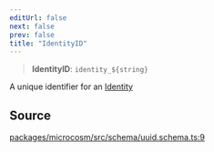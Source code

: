 ```yaml
---
editUrl: false
next: false
prev: false
title: "IdentityID"
---
```


> **IdentityID**: ```identity_${string}```

A unique identifier for an [Identity](../../../../../../../microcosm/type-aliases/identity)

## Source

[packages/microcosm/src/schema/uuid.schema.ts:9](https://github.com/nodenogg-in/alpha-p2p/blob/e67ec671029681998b21c00dacae8274d719c056/packages/microcosm/src/schema/uuid.schema.ts#L9)
